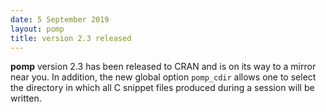 ```yaml
---
date: 5 September 2019
layout: pomp
title: version 2.3 released
---
```


**pomp** version 2.3 has been released to CRAN and is on its way to a mirror near you.
In addition, the new global option `pomp_cdir` allows one to select the directory in which all C snippet files produced during a session will be written.
